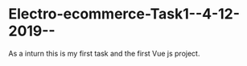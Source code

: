 # Electro-ecommerce-Task1--4-12-2019--
 As a inturn this is my first task and the first Vue js project. 
